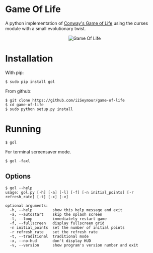 Game Of Life
============

A python implementation of [Conway's Game of Life](http://en.wikipedia.org/wiki/Conway's_Game_of_Life) using the curses module with a small evolutionary twist.

<p align="center">
<img src="https://raw.github.com/iiSeymour/game-of-life/master/conway/gol.png"" alt="Game Of Life"/>
</p>

Installation
============

With pip:

```
$ sudo pip install gol
```

From github:

```shell
$ git clone https://github.com/iiSeymour/game-of-life
$ cd game-of-life
$ sudo python setup.py install
```

Running
=======

```shell
$ gol
```

For terminal screensaver mode.

```shell
$ gol -faxl
```

Options
-------

```
$ gol --help
usage: gol.py [-h] [-a] [-l] [-f] [-n initial_points] [-r refresh_rate] [-t] [-x] [-v]

optional arguments:
  -h, --help         show this help message and exit
  -a, --autostart    skip the splash screen
  -l, --loop         immediately restart game
  -f, --fullscreen   display fullscreen grid
  -n initial_points  set the number of initial points
  -r refresh_rate    set the refresh rate
  -t, --traditional  traditional mode
  -x, --no-hud       don't display HUD
  -v, --version      show program's version number and exit
```
